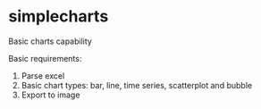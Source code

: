 # simplecharts
Basic charts capability

Basic requirements:
1. Parse excel
2. Basic chart types: bar, line, time series, scatterplot and bubble
3. Export to image
